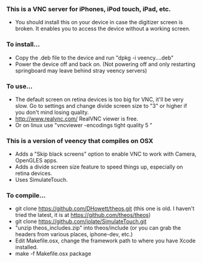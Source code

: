 
### This is a VNC server for iPhones, iPod touch, iPad, etc.
* You should install this on your device in case the digitizer screen is broken.  It enables you to access the device without a working screen.



### To install...
* Copy the .deb file to the device and run "dpkg -i veency....deb"
* Power the device off and back on.  (Not powering off and only restarting springboard may leave behind stray veency servers)

### To use...
* The default screen on retina devices is too big for VNC, it'll be very slow.  Go to settings and change divide screen size to "3" or higher if you don't mind losing quality.
* http://www.realvnc.com/  RealVNC viewer is free.
* Or on linux use "vncviewer -encodings tight quality 5 <IPOfDevice>"


### This is a version of veency that compiles on OSX
* Adds a "Skip black screens" option to enable VNC to work with Camera, OpenGLES apps.
* Adds a divide screen size feature to speed things up, especially on retina devices.
* Uses SimulateTouch.

### To compile...
* git clone https://github.com/DHowett/theos.git (this one is old. I haven't tried the latest, it is at https://github.com/theos/theos)
* git clone https://github.com/iolate/SimulateTouch.git
* "unzip theos_includes.zip" into theos/include  (or you can grab the headers from various places, iphone-dev, etc.)
* Edit Makefile.osx,  change the framework path to where you have Xcode installed.
* make -f Makefile.osx package



